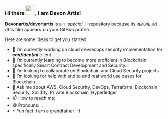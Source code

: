### Hi there <img src="https://raw.githubusercontent.com/MartinHeinz/MartinHeinz/master/wave.gif" width="30px">, I am Devon Artis!


**Devonartis/devonartis** is a ✨ _special_ ✨ repository because its `README.md` (this file) appears on your GitHub profile.

Here are some ideas to get you started:

- 🔭 I’m currently working on cloud devsecops security implementation for ***confidential*** client
- 🌱 I’m currently learning to become more proficient in Blockchain specifically Smart Contract Development and Security.
- 👯 I’m looking to collaborate on Blockchain and Cloud Security projects
- 🤔 I’m looking for help with end to end real world use cases for Blockchain
- 💬 Ask me about AWS, Cloud Security, DevOps, Terraform, Blockchain Security, Solidity, Private Blockchain, Hyperledger
- 📫 How to reach me: 
- 😄 Pronouns: ...
- ⚡ Fun fact: I am a grandfather :-) 



